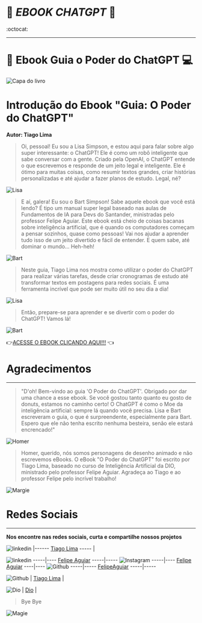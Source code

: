 # :book:  _**EBOOK CHATGPT**_  :book:

:octocat:

***

# :iphone: **Ebook Guia o Poder do ChatGPT** :computer:

![Capa do livro](Imagens/bart%20e%20lisa.png)

# Introdução do Ebook "Guia: O Poder do ChatGPT"

**Autor: Tiago Lima**

>Oi, pessoal! Eu sou a Lisa Simpson, e estou aqui para falar sobre algo super interessante: o ChatGPT! Ele é como um robô inteligente que sabe conversar com a gente. Criado pela OpenAI, o ChatGPT entende o que escrevemos e responde de um jeito legal e inteligente. Ele é ótimo para muitas coisas, como resumir textos grandes, criar histórias personalizadas e até ajudar a fazer planos de estudo. Legal, né?

![Lisa](Imagens/Imagem1.jpg)

>E aí, galera! Eu sou o Bart Simpson! Sabe aquele ebook que você está lendo? É tipo um manual super legal baseado nas aulas de Fundamentos de IA para Devs do Santander, ministradas pelo professor Felipe Aguiar. Este ebook está cheio de coisas bacanas sobre inteligência artificial, que é quando os computadores começam a pensar sozinhos, quase como pessoas! Vai nos ajudar a aprender tudo isso de um jeito divertido e fácil de entender. E quem sabe, até dominar o mundo... Heh-heh!

![Bart](Imagens/Imagem2.jpg)

>Neste guia, Tiago Lima nos mostra como utilizar o poder do ChatGPT para realizar várias tarefas, desde criar cronogramas de estudo até transformar textos em postagens para redes sociais. É uma ferramenta incrível que pode ser muito útil no seu dia a dia!

![Lisa](Imagens/Imagem1.jpg)

>Então, prepare-se para aprender e se divertir com o poder do ChatGPT! Vamos lá!

![Bart](Imagens/Imagem2.jpg)

:point_right:[ACESSE O EBOOK CLICANDO AQUI!!!](<Ebook Guia o poder do ChatGPT em PDF.pdf>) :point_left:

# Agradecimentos 

***

>"D'oh! Bem-vindo ao guia 'O Poder do ChatGPT'. Obrigado por dar uma chance a esse ebook. Se você gostou tanto quanto eu gosto de donuts, estamos no caminho certo! O ChatGPT é como o Moe da inteligência artificial: sempre lá quando você precisa. Lisa e Bart escreveram o guia, o que é surpreendente, especialmente para Bart. Espero que ele não tenha escrito nenhuma besteira, senão ele estará encrencado!"

![Homer](Imagens/Homer.jpg)

> Homer, querido, nós somos personagens de desenho animado e não escrevemos eBooks. O eBook "O Poder do ChatGPT" foi escrito por Tiago Lima, baseado no curso de Inteligência Artificial da DIO, ministrado pelo professor Felipe Aguiar. Agradeça ao Tiago e ao professor Felipe pelo incrível trabalho!

![Margie](Imagens/Marge.jpeg)


# Redes Sociais

***

**Nos encontre nas redes sociais, curta e compartilhe nossos projetos**

![linkedin](Imagens/Logo%20linkedin.jpg) |------ [Tiago Lima](www.linkedin.com/in/tiago-jose-de-lima-59343b59) ----- |

![linkedin](Imagens/Logo%20linkedin.jpg) -----|---- [Felipe Aguiar](https://www.linkedin.com/in/felipeaguiar-exe) -----|----- ![Instagram](Imagens/Logo%20Instagram.jpg) -----|---- [Felipe Aguiar](https://www.instagram.com/felipeaguiar.exe/) ----|---- ![Github](Imagens/GitHub.jpg) -----|----- [FelipeAguiar](https://github.com/felipeAguiarCode) -----|-----

![Github](Imagens/GitHub.jpg) | [Tiago Lima](https://github.com/tgojlima) |

![Dio](Imagens/Logo%20Dio.png) | [Dio](https://www.dio.me/en) |

> Bye Bye

![Magie](Imagens/Magie.jpg)







